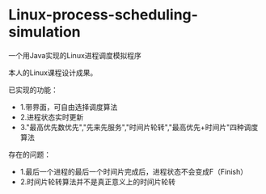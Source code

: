 # Linux-process-scheduling-simulation
一个用Java实现的Linux进程调度模拟程序

本人的Linux课程设计成果。

已实现的功能：
* 1.带界面，可自由选择调度算法
* 2.进程状态实时更新
* 3."最高优先数优先","先来先服务","时间片轮转","最高优先+时间片"四种调度算法

存在的问题：
* 1.最后一个进程的最后一个时间片完成后，进程状态不会变成F（Finish）
* 2.时间片轮转算法并不是真正意义上的时间片轮转
